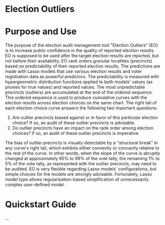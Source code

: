 # Election Outliers

# Purpose and Use

The purpose of the election audit management tool "Election Outliers" (EO) is to increase public confidence in the quality of reported election results. EO is supposed to be used after the target election results are reported, but not before their availability. EO rank orders granular localities (precincts) based on predictability of their reported election results. The predictions are made with Lasso models that use various election results and voter registration data as powerful predictors. The predictability is measured with hypergeometric distribution functions applied to both models' values (as proxies for true values) and reported values. The most unpredictable precincts (outliers) are accumulated at the end of the ordered sequence. This ordered sequence is used to produce cumulative curves with the election results across election choices on the same chart. The right tail of each election choice curve answers the following two important questions:

1. Are outlier precincts biased against or in favor of this particular election choice? If so, an audit of these outlier precincts is advisable.
2. Do outlier precincts have an impact on the rank order among election choices? If so, an audit of these outlier precincts is imperative.

The bias of outlier precincts is visually detectable by a "structural break" in any curve's right tail, which exhibits either convexity or concavity relative to the rest of the curve. In other words, when the slope of the curve is abruptly changed at approximately 95% to 99% of the vote tally, the remaining 1% to 5% of the vote tally, as represented with the outlier precincts, may need to be audited. EO is very flexible regarding Lasso models' configurations, but simple choices for the models are strongly advisable. Fortunately, Lasso model type allows regularization-based simplification of unnecessarily complex user-defined model.

# Quickstart Guide

...
